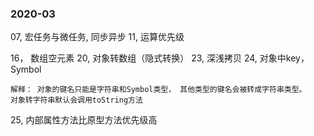 

### 2020-03

07, 宏任务与微任务, 同步异步
11, 运算优先级

16， 数组空元素
20, 对象转数组（隐式转换）
23, 深浅拷贝
24, 对象中key， Symbol

    解释： 对象的键名只能是字符串和Symbol类型， 其他类型的键名会被转成字符串类型。
    对象转字符串默认会调用toString方法

25, 内部属性方法比原型方法优先级高




